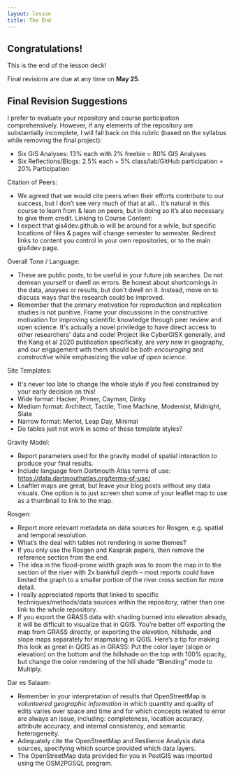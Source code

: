 ```yaml
---
layout: lesson
title: The End
---
```


## Congratulations!

This is the end of the lesson deck!

Final revisions are due at any time on **May 25**.

## Final Revision Suggestions

I prefer to evaluate your repository and course participation comprehensively. However, if any elements of the repository are substantially incomplete, I will fall back on this rubric (based on the syllabus while removing the final project):
- Six GIS Analyses: 13% each with 2% freebie = 80% GIS Analyses
- Six Reflections/Blogs: 2.5% each + 5% class/lab/GitHub participation = 20% Participation

Citation of Peers:
- We agreed that we would cite peers when their efforts contribute to our success, but I don’t see very much of that at all… It’s natural in this course to learn from & lean on peers, but in doing so it’s also necessary to give them credit.
Linking to Course Content:
- I expect that gis4dev.github.io will be around for a while, but specific locations of files & pages will change semester to semester. Redirect links to content you control in your own repositories, or to the main gis4dev page.

Overall Tone / Language:
- These are public posts, to be useful in your future job searches. Do not demean yourself or dwell on errors. Be honest about shortcomings in the data, anayses or results, but don't dwell on it. Instead, move on to discuss ways that the research could be improved.
- Remember that the primary motivation for reproduction and replication studies is not punitive. Frame your discussions in the constructive motivation for improving scientific knowledge through peer review and open science. It's actually a novel priviledge to have direct access to other researchers' data and code! Project like CyberGISX generally, and the Kang et al 2020 publication specifically, are *very new* in geography, and our engagement with them should be both *encouraging* and *constructive* while emphasizing the *value of open science*. 

Site Templates:
- It's never too late to change the whole style if you feel constrained by your early decision on this!
- Wide format: Hacker, Primer, Cayman, Dinky
- Medium format: Architect, Tactile, Time Machine, Modernist, Midnight, Slate
- Narrow format: Merlot, Leap Day, Minimal
- Do tables just not work in some of these template styles?

Gravity Model:
- Report parameters used for the gravity model of spatial interaction to produce your final results.
- Include language from Dartmouth Atlas terms of use: https://data.dartmouthatlas.org/terms-of-use/ 
- Leaftlet maps are great, but leave your blog posts without any data visuals. One option is to just screen shot some of your leaflet map to use as a thumbnail to link to the map.

Rosgen:
- Report more relevant metadata on data sources for Rosgen, e.g. spatial and temporal resolution.
- What’s the deal with tables not rendering in some themes?
- If you only use the Rosgen and Kasprak papers, then remove the reference section from the end.
- The idea in the flood-prone width graph was to zoom the map in to the section of the river with 2x bankfull depth – most reports could have limited the graph to a smaller portion of the river cross section for more detail. 
- I really appreciated reports that linked to specific techniques/methods/data sources within the repository, rather than one link to the whole repository. 
- If you export the GRASS data with shading burned into elevation already, it will be difficult to visualize that in QGIS. You’re better off exporting the map from GRASS directly, or exporting the elevation, hillshade, and slope maps separately for mapmaking in QGIS. Here’s a tip for making this look as great in QGIS as in GRASS: Put the color layer (slope or elevation) on the bottom and the hillshade on the top with 100% opacity, but change the color rendering of the hill shade “Blending” mode to Multiply.

Dar es Salaam:
- Remember in your interpretation of results that OpenStreetMap is *volunteered geographic information* in which quantity and quality of edits varies over space and time and for which concepts related to error are always an issue, including: completeness, location accuracy,  attribute accuracy, and internal consistency, and semantic heterogeneity.
- Adequately cite the OpenStreetMap and Resilience Analysis data sources, specifying which source provided which data layers.
- The OpenStreetMap data provided for you in PostGIS was imported using the OSM2PGSQL program.